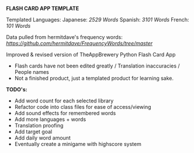 **FLASH CARD APP TEMPLATE**

Templated Languages:
Japanese: _2529 Words_
Spanish: _3101 Words_
French: _101 Words_

Data pulled from hermitdave's frequency words: 
_https://github.com/hermitdave/FrequencyWords/tree/master_

Improved & revised version of TheAppBrewery Python Flash Card App

- Flash cards have not been edited greatly / Translation inaccuracies / People names
- Not a finished product, just a templated product for learning sake.

**TODO's:**

- Add word count for each selected library
- Refactor code into class files for ease of access/viewing
- Add sound effects for remembered words
- Add more languages + words
- Translation proofing
- Add target goal
- Add daily word amount
- Eventually create a minigame with highscore system
